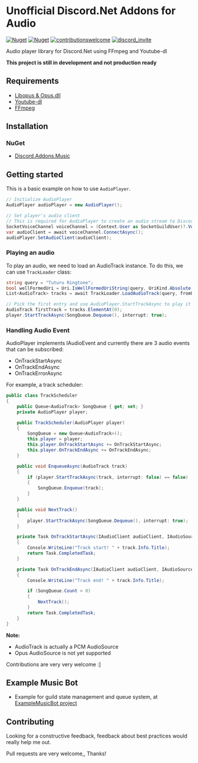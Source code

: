 # Unofficial Discord.Net Addons for Audio
[![Nuget](https://img.shields.io/nuget/v/Discord.Addons.Music?color=Green&style=for-the-badge)](https://www.nuget.org/packages/Discord.Addons.Music/)
[![Nuget](https://img.shields.io/nuget/dt/Discord.Addons.Music?color=GREEN&style=for-the-badge)](https://www.nuget.org/packages/Discord.Addons.Music/)
[![contributionswelcome](https://img.shields.io/badge/contributions-welcome-brightgreen/?style=for-the-badge)]((https://github.com/madeyoga/Discord.Addons.Music/issues))
[![discord_invite](https://img.shields.io/discord/458296099049046018?style=for-the-badge)](https://discord.gg/Y8sB4ay)

Audio player library for Discord.Net using FFmpeg and Youtube-dl

**This project is still in development and not production ready**

## Requirements
- [Libopus & Opus.dll](https://opus-codec.org/downloads/)
- [Youtube-dl](https://youtube-dl.org/)
- [FFmpeg](https://ffmpeg.org/download.html)

## Installation

### NuGet
- [Discord.Addons.Music](https://www.nuget.org/packages/Discord.Addons.Music/)

## Getting started
This is a basic example on how to use `AudioPlayer`.

```C#
// Initialize AudioPlayer
AudioPlayer audioPlayer = new AudioPlayer();

// Set player's audio client
// This is required for AudioPlayer to create an audio stream to Discord
SocketVoiceChannel voiceChannel = (Context.User as SocketGuildUser)?.VoiceChannel;
var audioClient = await voiceChannel.ConnectAsync();
audioPlayer.SetAudioClient(audioClient);
```

### Playing an audio
To play an audio, we need to load an AudioTrack instance. To do this, we can use `TrackLoader` class:

```C#
string query = "Tuturu Ringtone";
bool wellFormedUri = Uri.IsWellFormedUriString(query, UriKind.Absolute);
List<AudioTrack> tracks = await TrackLoader.LoadAudioTrack(query, fromUrl: wellFormedUri);

// Pick the first entry and use AudioPlayer.StartTrackAsync to play it
AudioTrack firstTrack = tracks.ElementAt(0);
player.StartTrackAsync(SongQueue.Dequeue(), interrupt: true);
```

### Handling Audio Event
AudioPlayer implements IAudioEvent and currently there are 3 audio events that can be subscribed: 
- OnTrackStartAsync
- OnTrackEndAsync
- OnTrackErrorAsync

For example, a track scheduler:
```C#
public class TrackScheduler
{
    public Queue<AudioTrack> SongQueue { get; set; }
    private AudioPlayer player;

    public TrackScheduler(AudioPlayer player)
    {
        SongQueue = new Queue<AudioTrack>();
        this.player = player;
        this.player.OnTrackStartAsync += OnTrackStartAsync;
        this.player.OnTrackEndAsync += OnTrackEndAsync;
    }

    public void EnqueueAsync(AudioTrack track)
    {
        if (player.StartTrackAsync(track, interrupt: false) == false)
        {
            SongQueue.Enqueue(track);
        }
    }

    public void NextTrack()
    {
        player.StartTrackAsync(SongQueue.Dequeue(), interrupt: true);
    }

    private Task OnTrackStartAsync(IAudioClient audioClient, IAudioSource track)
    {
        Console.WriteLine("Track start! " + track.Info.Title);
        return Task.CompletedTask;
    }

    private Task OnTrackEndAsync(IAudioClient audioClient, IAudioSource track)
    {
        Console.WriteLine("Track end! " + track.Info.Title);

        if (SongQueue.Count > 0)
        {
            NextTrack();
        }
        return Task.CompletedTask;
    }
}
```

**Note:**
- AudioTrack is actually a PCM AudioSource
- Opus AudioSource is not yet supported

Contributions are very very welcome :]

## Example Music Bot
- Example for guild state management and queue system, at [ExampleMusicBot project](https://github.com/madeyoga/Discord.Addons.Music/tree/master/ExampleMusicBot/Services/Music)

## Contributing
Looking for a constructive feedback, feedback about best practices would really help me out.

Pull requests are very welcome,, Thanks!
